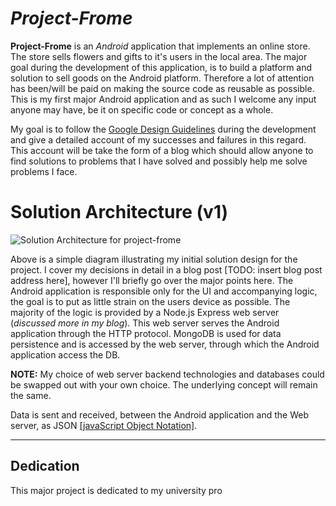 # ***Project-Frome***

**Project-Frome** is an *Android* application that implements an online store. The store sells flowers and gifts to it's users in the local area. The major goal during the development of this application, is to build a platform and solution to sell goods on the Android platform. Therefore a lot of attention has been/will be paid on making the source code as reusable as possible. This is my first major Android application and as such I welcome any input anyone may have, be it on specific code or concept as a whole. 

My goal is to follow the [Google Design Guidelines](https://developer.android.com/design/index.html) during the development and give a detailed account of my successes and failures in this regard. This account will be take the form of a blog which should allow anyone to find solutions to problems that I have solved and possibly help me solve problems I face. 

# Solution Architecture (v1)

![Solution Architecture for project-frome](https://lh3.googleusercontent.com/26okLLBUsTiSWomjmUr4jEaK9sny5EAV9AOZFj8lM954LC4NqE0pMKJzRv6JWv_s_rQL_X7Y_jfd)

Above is a simple diagram illustrating my initial solution design for the project. I cover my decisions in detail in a blog post [TODO: insert blog post address here], however I'll briefly go over the major points here. The Android application is responsible only for the UI and accompanying logic, the goal is to put as little strain on the users device as possible. The majority of the logic is provided by a Node.js Express web server (*discussed more in my blog*). This web server serves the Android application through the HTTP protocol. MongoDB is used for data persistence and is accessed by the web server, through which the Android application access the DB.

**NOTE:** My choice of web server backend technologies and databases could be swapped out with your own choice. The underlying concept will remain the same.

Data is sent and received, between the Android application and the Web server, as JSON [[javaScript Object Notation]](https://www.json.org/).


----------
## Dedication
This major project is dedicated to my university pro

<!--stackedit_data:
eyJoaXN0b3J5IjpbLTY4MzUyODE3N119
-->